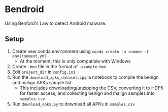 # Bendroid

Using Benford's Law to detect Android malware.

## Setup
1. Create new conda environment using `conda create -n <name> -f environment.yml`
    * At the moment, this is only compatible with Windows
2. Create `.ben` file in the format of `.example.ben`
3. Edit `project_dir` in `config.ini`
4. Run the `download_apks_dataset.ipynb` notebook to compile the benign and malign APKs sample list
    * This includes downloading/unzipping the CSV, converting it to HDF5 for faster access, and collecting benign and malign samples into `samples.csv`
5. Run `download_apks.py` to download all APKs in `samples.csv`